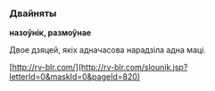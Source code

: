 ### Двайняты
**назоўнік, размоўнае**

Двое дзяцей, якіх адначасова нарадзіла адна маці.

<a rel="author">[http://rv-blr.com/](http://rv-blr.com/slounik.jsp?letterId=0&maskId=0&pageId=820)</a>
